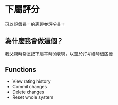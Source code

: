 # 下屬評分
可以記錄員工的表現並評分員工
## 為什麼我會做這個？
我父親時常忘記下屬平時的表現，以至於打考績時很困擾
## Functions
* View rating history
* Commit changes
* Delete changes
* Reset whole system
